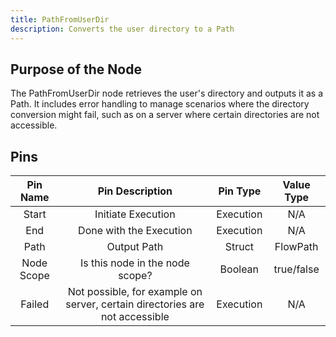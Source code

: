 ```yaml
---
title: PathFromUserDir
description: Converts the user directory to a Path
---
```


## Purpose of the Node
The PathFromUserDir node retrieves the user's directory and outputs it as a Path. It includes error handling to manage scenarios where the directory conversion might fail, such as on a server where certain directories are not accessible.

## Pins
| Pin Name | Pin Description | Pin Type | Value Type |
|:----------:|:-------------:|:------:|:------:|
| Start | Initiate Execution | Execution | N/A |
| End | Done with the Execution | Execution | N/A |
| Path | Output Path | Struct | FlowPath |
| Node Scope | Is this node in the node scope? | Boolean | true/false |
| Failed | Not possible, for example on server, certain directories are not accessible | Execution | N/A |